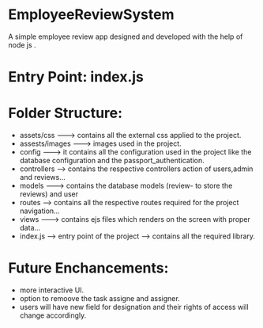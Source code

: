 # EmployeeReviewSystem
A simple employee review app designed and developed with the help of node js .

# Entry Point: index.js

# Folder Structure: 
  - assets/css ---> contains all the external css applied to the project.
  - assests/images ---> images used in the project.
  - config ---> it contains all the configuration used in the project like the database configuration and the passport_authentication.
  - controllers --> contains the respective controllers action of users,admin and reviews...
  - models ---> contains the database models (review- to store the reviews) and user
  - routes --> contains all the respective routes required for the project navigation...
  - views ---> contains ejs files which renders on the screen with proper data...
  - index.js --> entry point of the project --> contains all the required library.


# Future Enchancements:
- more interactive UI.
- option to remoove the task assigne and assigner.
- users will have new field for designation and their rights of access will change accordingly.
  



